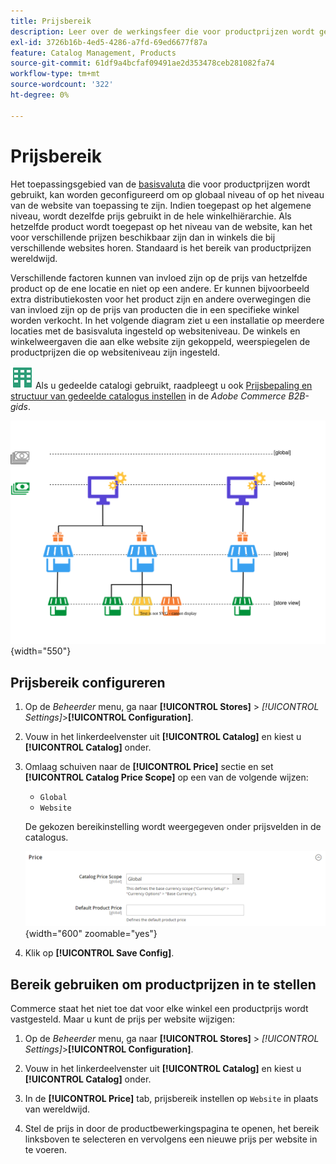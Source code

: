 ```yaml
---
title: Prijsbereik
description: Leer over de werkingsfeer die voor productprijzen wordt gebruikt, die kan worden gevormd om op of globaal of websiteniveau van toepassing te zijn.
exl-id: 3726b16b-4ed5-4286-a7fd-69ed6677f87a
feature: Catalog Management, Products
source-git-commit: 61df9a4bcfaf09491ae2d353478ceb281082fa74
workflow-type: tm+mt
source-wordcount: '322'
ht-degree: 0%

---
```


# Prijsbereik

Het toepassingsgebied van de [basisvaluta](../stores-purchase/currency-configuration.md) die voor productprijzen wordt gebruikt, kan worden geconfigureerd om op globaal niveau of op het niveau van de website van toepassing te zijn. Indien toegepast op het algemene niveau, wordt dezelfde prijs gebruikt in de hele winkelhiërarchie. Als hetzelfde product wordt toegepast op het niveau van de website, kan het voor verschillende prijzen beschikbaar zijn dan in winkels die bij verschillende websites horen. Standaard is het bereik van productprijzen wereldwijd.

Verschillende factoren kunnen van invloed zijn op de prijs van hetzelfde product op de ene locatie en niet op een andere. Er kunnen bijvoorbeeld extra distributiekosten voor het product zijn en andere overwegingen die van invloed zijn op de prijs van producten die in een specifieke winkel worden verkocht. In het volgende diagram ziet u een installatie op meerdere locaties met de basisvaluta ingesteld op websiteniveau. De winkels en winkelweergaven die aan elke website zijn gekoppeld, weerspiegelen de productprijzen die op websiteniveau zijn ingesteld.

![Adobe Commerce B2B](../assets/b2b.svg) Als u gedeelde catalogi gebruikt, raadpleegt u ook [Prijsbepaling en structuur van gedeelde catalogus instellen](../b2b/catalog-shared-pricing-structure.md) in de _Adobe Commerce B2B-gids_.

![Prijsbereikdiagram](./assets/catalog-price-scope.svg){width="550"}

## Prijsbereik configureren

1. Op de _Beheerder_ menu, ga naar **[!UICONTROL Stores]** > _[!UICONTROL Settings]_>**[!UICONTROL Configuration]**.

1. Vouw in het linkerdeelvenster uit **[!UICONTROL Catalog]** en kiest u **[!UICONTROL Catalog]** onder.

1. Omlaag schuiven naar de **[!UICONTROL Price]** sectie en set **[!UICONTROL Catalog Price Scope]** op een van de volgende wijzen:

   - `Global`
   - `Website`

   De gekozen bereikinstelling wordt weergegeven onder prijsvelden in de catalogus.

   ![Omvang catalogusprijs](./assets/catalog-price.png){width="600" zoomable="yes"}

1. Klik op **[!UICONTROL Save Config]**.

## Bereik gebruiken om productprijzen in te stellen

Commerce staat het niet toe dat voor elke winkel een productprijs wordt vastgesteld. Maar u kunt de prijs per website wijzigen:

1. Op de _Beheerder_ menu, ga naar **[!UICONTROL Stores]** > _[!UICONTROL Settings]_>**[!UICONTROL Configuration]**.

1. Vouw in het linkerdeelvenster uit **[!UICONTROL Catalog]** en kiest u **[!UICONTROL Catalog]** onder.

1. In de **[!UICONTROL Price]** tab, prijsbereik instellen op `Website` in plaats van wereldwijd.

1. Stel de prijs in door de productbewerkingspagina te openen, het bereik linksboven te selecteren en vervolgens een nieuwe prijs per website in te voeren.
